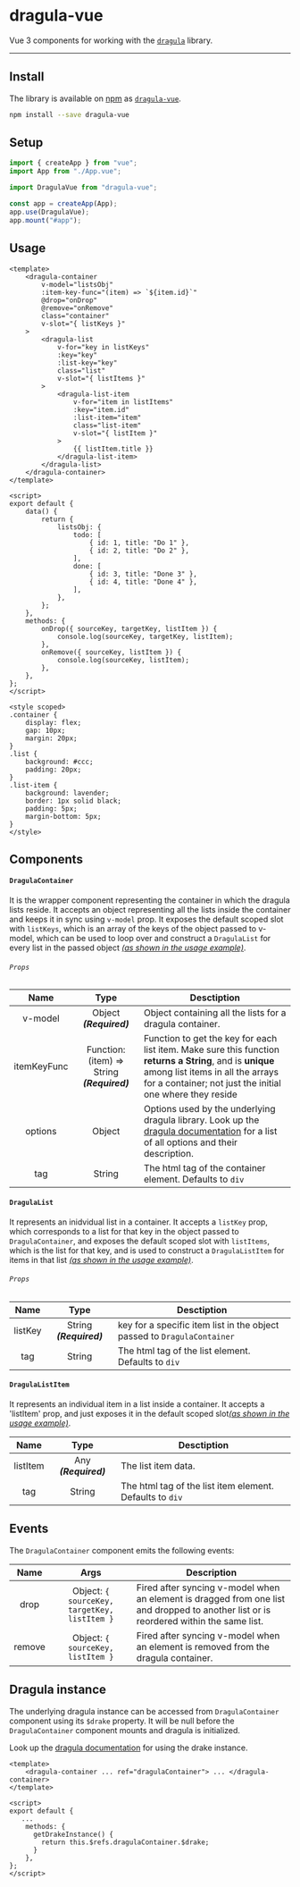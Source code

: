 # dragula-vue

Vue 3 components for working with the [`dragula`](https://github.com/bevacqua/dragula) library.

---

## Install

The library is available on [npm](https://www.npmjs.com/) as [`dragula-vue`](https://www.npmjs.com/package/dragula-vue).

```bash
npm install --save dragula-vue
``` 

## Setup

```js
import { createApp } from "vue";
import App from "./App.vue";

import DragulaVue from "dragula-vue";

const app = createApp(App);
app.use(DragulaVue);
app.mount("#app");
```

## Usage

```vue
<template>
    <dragula-container
        v-model="listsObj"
        :item-key-func="(item) => `${item.id}`"
        @drop="onDrop"
        @remove="onRemove"
        class="container"
        v-slot="{ listKeys }"
    >
        <dragula-list
            v-for="key in listKeys"
            :key="key"
            :list-key="key"
            class="list"
            v-slot="{ listItems }"
        >
            <dragula-list-item
                v-for="item in listItems"
                :key="item.id"
                :list-item="item"
                class="list-item"
                v-slot="{ listItem }"
            >
                {{ listItem.title }}
            </dragula-list-item>
        </dragula-list>
    </dragula-container>
</template>

<script>
export default {
    data() {
        return {
            listsObj: {
                todo: [
                    { id: 1, title: "Do 1" },
                    { id: 2, title: "Do 2" },
                ],
                done: [
                    { id: 3, title: "Done 3" },
                    { id: 4, title: "Done 4" },
                ],
            },
        };
    },
    methods: {
        onDrop({ sourceKey, targetKey, listItem }) {
            console.log(sourceKey, targetKey, listItem);
        },
        onRemove({ sourceKey, listItem }) {
            console.log(sourceKey, listItem);
        },
    },
};
</script>

<style scoped>
.container {
    display: flex;
    gap: 10px;
    margin: 20px;
}
.list {
    background: #ccc;
    padding: 20px;
}
.list-item {
    background: lavender;
    border: 1px solid black;
    padding: 5px;
    margin-bottom: 5px;
}
</style>
```

## Components

#### `DragulaContainer`

It is the wrapper component representing the container in which the dragula lists reside. It accepts an object representing all the lists inside the container and keeps it in sync using `v-model` prop. It exposes the default scoped slot with `listKeys`, which is an array of the keys of the object passed to v-model, which can be used to loop over and construct a `DragulaList` for every list in the passed object [_(as shown in the usage example)_](https://github.com/amdl89/dragula-vue3#usage).

###### `Props`

|    Name     |                    Type                     | Desctiption                                                                                                                                                                                                |
| :---------: | :-----------------------------------------: | ---------------------------------------------------------------------------------------------------------------------------------------------------------------------------------------------------------- |
|   v-model   |           Object **_(Required)_**           | Object containing all the lists for a dragula container.                                                                                                                                                   |
| itemKeyFunc | Function: (item) => String **_(Required)_** | Function to get the key for each list item. Make sure this function **returns a String**, and is **unique** among list items in all the arrays for a container; not just the initial one where they reside |
|   options   |                   Object                    | Options used by the underlying dragula library. Look up the [dragula documentation](https://github.com/bevacqua/dragula#dragulacontainers-options) for a list of all options and their description.        |
|     tag     |                   String                    | The html tag of the container element. Defaults to `div`                                                                                                                                                   |

#### `DragulaList`

It represents an inidvidual list in a container. It accepts a `listKey` prop, which corresponds to a list for that key in the object passed to `DragulaContainer`, and exposes the default scoped slot with `listItems`, which is the list for that key, and is used to construct a `DragulaListItem` for items in that list [_(as shown in the usage example)_](https://github.com/amdl89/dragula-vue3#usage).

###### `Props`

|  Name   |          Type           | Desctiption                                                             |
| :-----: | :---------------------: | ----------------------------------------------------------------------- |
| listKey | String **_(Required)_** | key for a specific item list in the object passed to `DragulaContainer` |
|   tag   |         String          | The html tag of the list element. Defaults to `div`                     |

#### `DragulaListItem`

It represents an individual item in a list inside a container. It accepts a 'listItem' prop, and just exposes it in the default scoped slot[_(as shown in the usage example)_](https://github.com/amdl89/dragula-vue3#usage).

|   Name   |         Type         | Desctiption                                              |
| :------: | :------------------: | -------------------------------------------------------- |
| listItem | Any **_(Required)_** | The list item data.                                      |
|   tag    |        String        | The html tag of the list item element. Defaults to `div` |

## Events

The `DragulaContainer` component emits the following events:

|  Name  |                     Args                     | Description                                                                                                                            |
| :----: | :------------------------------------------: | -------------------------------------------------------------------------------------------------------------------------------------- |
|  drop  | Object: `{ sourceKey, targetKey, listItem }` | Fired after syncing v-model when an element is dragged from one list and dropped to another list or is reordered within the same list. |
| remove |      Object: `{ sourceKey, listItem }`       | Fired after syncing v-model when an element is removed from the dragula container.                                                     |

## Dragula instance

The underlying dragula instance can be accessed from `DragulaContainer` component using its `$drake` property. It will be null before the `DragulaContainer` component mounts and dragula is initialized.

Look up the [dragula documentation](https://github.com/bevacqua/dragula#api) for using the drake instance.

```vue
<template>
    <dragula-container ... ref="dragulaContainer"> ... </dragula-container>
</template>

<script>
export default {
   ...
    methods: {
      getDrakeInstance() {
        return this.$refs.dragulaContainer.$drake;
      }
    },
};
</script>
```
